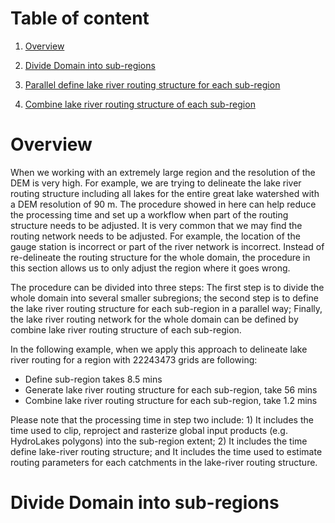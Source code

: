 # Table of content 
1. [Overview]()

2. [Divide Domain into sub-regions]()

3. [Parallel define lake river routing structure for each sub-region]()

4. [Combine lake river routing structure of each sub-region]()

# Overview

When we working with an extremely large region and the resolution of the DEM is very high. For example, we are trying to delineate the lake river routing structure including all lakes for the entire great lake watershed with a DEM resolution of 90 m. The procedure showed in here can help reduce the processing time and set up a workflow when part of the routing structure needs to be adjusted. It is very common that we may find the routing network needs to be adjusted. For example, the location of the gauge station is incorrect or part of the river network is incorrect. Instead of re-delineate the routing structure for the whole domain, the procedure in this section allows us to only adjust the region where it goes wrong. 

The procedure can be divided into three steps: The first step is to divide the whole domain into several smaller subregions; the second step is to define the lake river routing structure for each sub-region in a parallel way; Finally, the lake river routing network for the whole domain can be defined by combine lake river routing structure of each sub-region. 

In the following example, when we apply this approach to delineate lake river routing for a region with 22243473 grids are following:

- Define sub-region takes 8.5 mins  
- Generate lake river routing structure for each sub-region, take 56 mins 
- Combine lake river routing structure for each sub-region, take 1.2 mins 

Please note that the processing time in step two include: 1) It includes the time used to clip, reproject and rasterize global input products (e.g. HydroLakes polygons) into the sub-region extent; 2) It includes the time define lake-river routing structure; and It includes the time used to estimate routing parameters for each catchments in the lake-river routing structure.  
  
# Divide Domain into sub-regions
